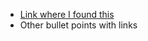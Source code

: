 - [Link where I found this](http://stackoverflow.com/questions/15917463/embedding-markdown-in-jekyll-html)
- Other bullet points with links
